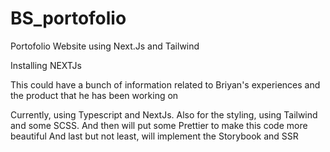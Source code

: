 # BS_portofolio
Portofolio Website using Next.Js and Tailwind

Installing NEXTJs

This could have a bunch of information related to Briyan's experiences and the product that he has been working on

Currently, using Typescript and NextJs. Also for the styling, using Tailwind and some SCSS. 
And then will put some Prettier to make this code more beautiful 
And last but not least, will implement the Storybook and SSR
